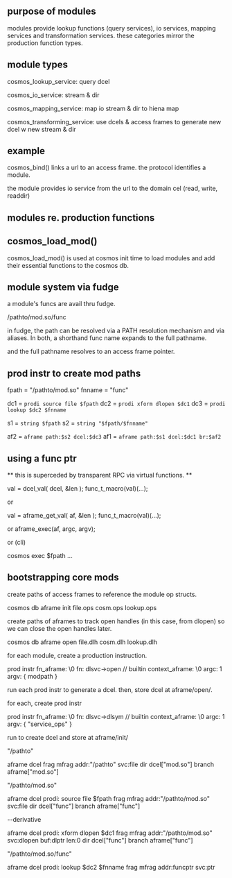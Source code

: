 


purpose of modules
------------------

modules provide lookup functions (query services), io services, mapping services and transformation services.  these categories mirror the production function types.


module types
------------

cosmos_lookup_service:
query dcel

cosmos_io_service:
stream & dir

cosmos_mapping_service:
map io stream & dir to hiena map

cosmos_transforming_service:
use dcels & access frames to generate new dcel w new stream & dir




example
-------

cosmos_bind() links a url to an access frame.  the protocol identifies a module.

the module provides io service from the url to the domain cel (read, write, readdir)




modules re. production functions
--------------------------------






cosmos_load_mod()
-----------------

cosmos_load_mod() is used at cosmos init time to load modules and add their essential functions to the cosmos db.




module system via fudge
-----------------------

a module's funcs are avail thru fudge.

  /pathto/mod.so/func

in fudge, the path can be resolved via a PATH resolution mechanism and via aliases.  In both, a shorthand func name expands to the full pathname.

and the full pathname resolves to an access frame pointer.




prod instr to create mod paths
------------------------------

  fpath = "/pathto/mod.so"
  fnname = "func"

  dc1 = `prodi source file $fpath`
  dc2 = `prodi xform dlopen $dc1`
  dc3 = `prodi lookup $dc2 $fnname`

  s1 = `string $fpath`
  s2 = `string "$fpath/$fnname"`

  af2 = `aframe path:$s2 dcel:$dc3`
  af1 = `aframe path:$s1 dcel:$dc1 br:$af2`



using a func ptr
----------------

** this is superceded by transparent RPC via virtual functions. **

  val = dcel_val( dcel, &len );
  func_t_macro(val)(...);

or

  val = aframe_get_val( af, &len );
  func_t_macro(val)(...);

or
  aframe_exec(af, argc, argv);

or (cli)

  cosmos exec $fpath ...



bootstrapping core mods
-----------------------

create paths of access frames
to reference the module op structs.

  cosmos db
    aframe
      init
        file.ops
        cosm.ops
        lookup.ops


create paths of aframes to track open handles (in this case, from dlopen) so we can close the open handles later.

  cosmos db
    aframe
      open
        file.dlh
        cosm.dlh
        lookup.dlh


for each module, create a production instruction.

  prod instr
    fn_aframe: \0
    fn: dlsvc->open     // builtin
    context_aframe: \0
    argc: 1
    argv: { modpath }


run each prod instr to generate a dcel.  then, store dcel at aframe/open/<handle>.

for each, create prod instr

  prod instr
    fn_aframe: \0
    fn: dlsvc->dlsym     // builtin
    context_aframe: \0
    argc: 1
    argv: { "service_ops" }

run to create dcel and store at aframe/init/<module>






  



"/pathto"

  aframe
    dcel
      frag
        mfrag
          addr:"/pathto"
          svc:file
      dir
        dcel["mod.so"]
    branch
      aframe["mod.so"]

      
"/pathto/mod.so"

  aframe
    dcel
      prodi: source file $fpath
      frag
        mfrag
          addr:"/pathto/mod.so"
          svc:file
      dir
        dcel["func"]
    branch
      aframe["func"]

--derivative

  aframe
    dcel
      prodi: xform dlopen $dc1
      frag
        mfrag
          addr:"/pathto/mod.so"
          svc:dlopen
          buf:dlptr
          len:0
      dir
        dcel["func"]
    branch
      aframe["func"]

"/pathto/mod.so/func"

  aframe
    dcel
      prodi: lookup $dc2 $fnname
      frag
        mfrag
          addr:funcptr
          svc:ptr



